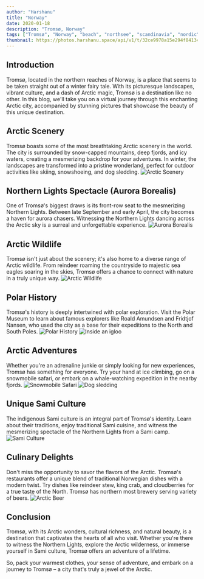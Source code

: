 ```yaml
---
author: "Harshanu"
title: "Norway"
date: 2020-01-18
description: "Tromsø, Norway"
tags: ["Tromsø", "Norway", "beach", "northsee", "scandinavia", "nordic", "dogsledding", "reindeers"]
thumbnail: https://photos.harshanu.space/api/v1/t/32ce9978a15e294f841342d28d4fca62d11daebf/2zwabhu7/fit_2048
---
```


## Introduction

Tromsø, located in the northern reaches of Norway, is a place that seems to be taken straight out of a winter fairy tale. With its picturesque landscapes, vibrant culture, and a dash of Arctic magic, Tromsø is a destination like no other. In this blog, we'll take you on a virtual journey through this enchanting Arctic city, accompanied by stunning pictures that showcase the beauty of this unique destination.

## Arctic Scenery

Tromsø boasts some of the most breathtaking Arctic scenery in the world. The city is surrounded by snow-capped mountains, deep fjords, and icy waters, creating a mesmerizing backdrop for your adventures. In winter, the landscapes are transformed into a pristine wonderland, perfect for outdoor activities like skiing, snowshoeing, and dog sledding.
![ Arctic Scenery ](https://photos.harshanu.space/api/v1/t/c130576582038ab48f102f913dc772b2df812a15/2zwabhu7/fit_2048)

## Northern Lights Spectacle (Aurora Borealis)

One of Tromsø's biggest draws is its front-row seat to the mesmerizing Northern Lights. Between late September and early April, the city becomes a haven for aurora chasers. Witnessing the Northern Lights dancing across the Arctic sky is a surreal and unforgettable experience.
![ Aurora Borealis ](https://photos.harshanu.space/api/v1/t/9165968b00cd7ca21b2dfeb5e404e00a0c392969/2zwabhu7/fit_2048)

## Arctic Wildlife

Tromsø isn't just about the scenery; it's also home to a diverse range of Arctic wildlife. From reindeer roaming the countryside to majestic sea eagles soaring in the skies, Tromsø offers a chance to connect with nature in a truly unique way.
![ Arctic Wildlife ](https://photos.harshanu.space/api/v1/t/a7683c7c65116f50cd78fff670a24e20c3dca3aa/2zwabhu7/fit_2048)

## Polar History

Tromsø's history is deeply intertwined with polar exploration. Visit the Polar Museum to learn about famous explorers like Roald Amundsen and Fridtjof Nansen, who used the city as a base for their expeditions to the North and South Poles.
![ Polar History ](https://photos.harshanu.space/api/v1/t/86dfcc69e8c9997966fc4f5b192cc3b39c989bf1/2zwabhu7/fit_2048)
![ Inside an igloo ](https://photos.harshanu.space/api/v1/t/60394846cfe0396d1b314d42da298f6d0ed97d5c/2zwabhu7/fit_2048)

## Arctic Adventures

Whether you're an adrenaline junkie or simply looking for new experiences, Tromsø has something for everyone. Try your hand at ice climbing, go on a snowmobile safari, or embark on a whale-watching expedition in the nearby fjords.
![ Snowmobile Safari ](https://photos.harshanu.space/api/v1/t/a71d7d14645cb9c100787ccc019ecaeb136b9272/2zwabhu7/fit_2048)
![ Dog sledding ](https://photos.harshanu.space/api/v1/t/70a83dd69561e605fcd3b67bfcb87e4cba95ab4f/2zwabhu7/fit_2048)

## Unique Sami Culture

The indigenous Sami culture is an integral part of Tromsø's identity. Learn about their traditions, enjoy traditional Sami cuisine, and witness the mesmerizing spectacle of the Northern Lights from a Sami camp.
![ Sami Culture ](https://photos.harshanu.space/api/v1/t/eb8999e26c12279dc93aea40825333ae2aeef9c3/2zwabhu7/fit_2048)

## Culinary Delights

Don't miss the opportunity to savor the flavors of the Arctic. Tromsø's restaurants offer a unique blend of traditional Norwegian dishes with a modern twist. Try dishes like reindeer stew, king crab, and cloudberries for a true taste of the North. Tromsø has northern most brewery serving variety of beers.
![ Arctic Beer ](https://photos.harshanu.space/api/v1/t/27df20966e1fb2186861f053f911eb5c7b3ee860/2zwabhu7/fit_2048)

## Conclusion

Tromsø, with its Arctic wonders, cultural richness, and natural beauty, is a destination that captivates the hearts of all who visit. Whether you're there to witness the Northern Lights, explore the Arctic wilderness, or immerse yourself in Sami culture, Tromsø offers an adventure of a lifetime.

So, pack your warmest clothes, your sense of adventure, and embark on a journey to Tromsø – a city that's truly a jewel of the Arctic.